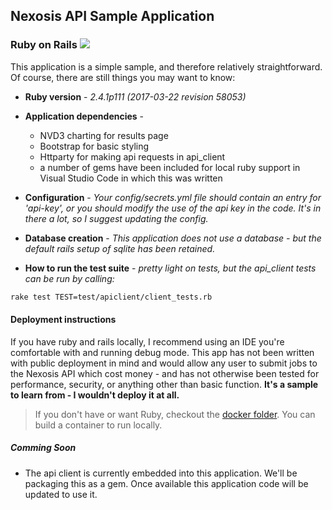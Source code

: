 ## Nexosis API Sample Application
### Ruby on Rails <img src="https://upload.wikimedia.org/wikipedia/commons/thumb/6/62/Ruby_On_Rails_Logo.svg/45px-Ruby_On_Rails_Logo.svg.png"/>

This application is a simple sample, and therefore relatively straightforward. Of course, there are still things you may want to know:

* **Ruby version** - _2.4.1p111 (2017-03-22 revision 58053)_

* **Application dependencies** - 
	* NVD3 charting for results page
	* Bootstrap for basic styling
	* Httparty for making api requests in api_client
	* a number of gems have been included for local ruby support in Visual Studio Code in which this was written

* **Configuration** - _Your config/secrets.yml file should contain an entry for 'api-key', or you should modify the use of the api key in the code. It's in there a lot, so I suggest updating the config._

* **Database creation** - _This application does not use a database - but the default rails setup of sqlite has been retained._

* **How to run the test suite** - _pretty light on tests, but the api_client tests can be run by calling:_
 ```bash
 rake test TEST=test/apiclient/client_tests.rb
 ```


#### Deployment instructions
If you have ruby and rails locally, I recommend using an IDE you're comfortable with and running debug mode.  This app has not been written with public deployment in mind and would allow any user to submit jobs to the Nexosis API which cost money - and has not otherwise been tested for performance, security, or anything other than basic function. **It's a sample to learn from - I wouldn't deploy it at all.**

>If you don't have or want Ruby, checkout the [docker folder](https://github.com/Nexosis/samples/tree/master/ruby-sample/docker). You can build a container to run locally.

##### Comming Soon
* The api client is currently embedded into this application. We'll be packaging this as a gem. Once available this application code will be updated to use it.
